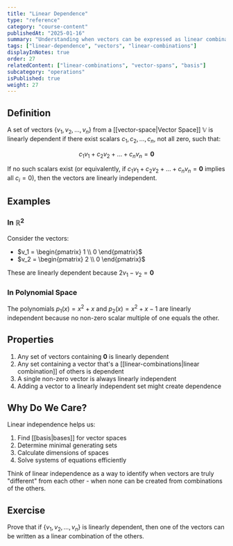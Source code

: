 ```yaml
---
title: "Linear Dependence"
type: "reference"
category: "course-content"
publishedAt: "2025-01-16"
summary: "Understanding when vectors can be expressed as linear combinations of other vectors."
tags: ["linear-dependence", "vectors", "linear-combinations"]
displayInNotes: true
order: 27
relatedContent: ["linear-combinations", "vector-spans", "basis"]
subcategory: "operations"
isPublished: true
weight: 27
---
```


## Definition
A set of vectors $\{v_1, v_2, \dots, v_n\}$ from a [[vector-space|Vector Space]] $\mathbb{V}$ is linearly dependent if there exist scalars $c_1, c_2, \dots, c_n$, not all zero, such that:

$$
c_1v_1 + c_2v_2 + \dots + c_nv_n = \mathbf{0}
$$

If no such scalars exist (or equivalently, if $c_1v_1 + c_2v_2 + \dots + c_nv_n = \mathbf{0}$ implies all $c_i = 0$), then the vectors are linearly independent.

## Examples
### In $\mathbb{R}^2$
Consider the vectors:
- $v_1 = \begin{pmatrix} 1 \\ 0 \end{pmatrix}$
- $v_2 = \begin{pmatrix} 2 \\ 0 \end{pmatrix}$

These are linearly dependent because $2v_1 - v_2 = \mathbf{0}$

### In Polynomial Space
The polynomials $p_1(x) = x^2 + x$ and $p_2(x) = x^2 + x - 1$ are linearly independent because no non-zero scalar multiple of one equals the other.

## Properties
1. Any set of vectors containing $\mathbf{0}$ is linearly dependent
2. Any set containing a vector that's a [[linear-combinations|linear combination]] of others is dependent
3. A single non-zero vector is always linearly independent
4. Adding a vector to a linearly independent set might create dependence

## Why Do We Care?
Linear independence helps us:
1. Find [[basis|bases]] for vector spaces
2. Determine minimal generating sets
3. Calculate dimensions of spaces
4. Solve systems of equations efficiently

Think of linear independence as a way to identify when vectors are truly "different" from each other - when none can be created from combinations of the others.

## Exercise
Prove that if $\{v_1, v_2, \dots, v_n\}$ is linearly dependent, then one of the vectors can be written as a linear combination of the others. 